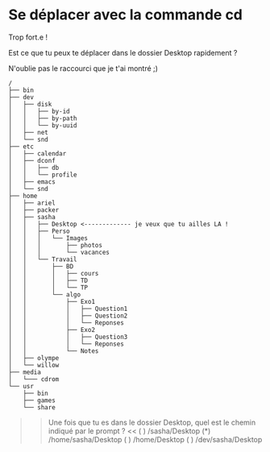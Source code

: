 # Se déplacer avec la commande cd

Trop fort.e !

Est ce que tu peux te déplacer dans le dossier Desktop rapidement ?

N'oublie pas le raccourci que je t'ai montré ;)


```
/
├── bin 
├── dev
│   ├── disk
│   │   ├── by-id
│   │   ├── by-path
│   │   └── by-uuid
│   ├── net
│   └── snd
├── etc
│   ├── calendar
│   ├── dconf
│   │   ├── db
│   │   └── profile
│   ├── emacs
│   └── snd
├── home
│   ├── ariel
│   ├── packer
│   ├── sasha
│   │   ├── Desktop <------------- je veux que tu ailles LA !
│   │   ├── Perso 
│   │   │   └── Images 
│   │   │       ├── photos 
│   │   │       └── vacances
│   │   └── Travail
│   │       ├── BD 
│   │       │   ├── cours
│   │       │   ├── TD
│   │       │   └── TP
│   │       └── algo
│   │           ├── Exo1
│   │           │   ├── Question1
│   │           │   ├── Question2
│   │           │   └── Reponses
│   │           ├── Exo2
│   │           │   ├── Question3
│   │           │   └── Reponses
│   │           └── Notes
│   ├── olympe
│   └── willow
├── media
│   └─── cdrom
└── usr
    ├── bin
    ├── games
    └── share
``` 


>> Une fois que tu es dans le dossier Desktop, quel est le chemin indiqué par le prompt ? <<
( ) /sasha/Desktop
(*) /home/sasha/Desktop
( ) /home/Desktop
( ) /dev/sasha/Desktop
